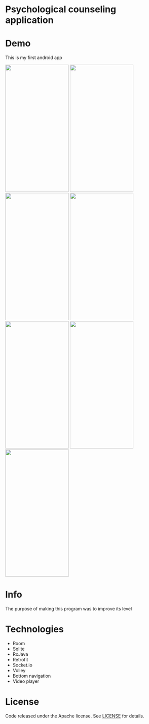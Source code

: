 # Psychological counseling application


  # Demo
   
   
This is my first android app 

   
<img src="https://user-images.githubusercontent.com/76606342/135743496-1b23b952-5c00-490c-8d5d-fa83fd2c7676.jpg" data-canonical-src="https://user-images.githubusercontent.com/76606342/135743496-1b23b952-5c00-490c-8d5d-fa83fd2c7676.jpg" width="200" height="400" /> <img src="https://user-images.githubusercontent.com/76606342/135743681-df39c90d-5df9-4515-936d-d0038d2be9b4.jpg" data-canonical-src="https://user-images.githubusercontent.com/76606342/135743681-df39c90d-5df9-4515-936d-d0038d2be9b4.jpg" width="200" height="400" /> <img src="https://user-images.githubusercontent.com/76606342/135743723-9229affc-4b9e-42fe-9895-4f6c0ac8431d.jpg" data-canonical-src="https://user-images.githubusercontent.com/76606342/135743723-9229affc-4b9e-42fe-9895-4f6c0ac8431d.jpg" width="200" height="400" /> <img src="https://user-images.githubusercontent.com/76606342/135743748-0dcb5c28-2448-4c09-96d2-2e29c89e54f2.jpg" data-canonical-src="https://user-images.githubusercontent.com/76606342/135743748-0dcb5c28-2448-4c09-96d2-2e29c89e54f2.jpg" width="200" height="400" /> <img src="https://user-images.githubusercontent.com/76606342/135743835-c2b52404-e155-46ac-ac29-cee055d71228.jpg" data-canonical-src="https://user-images.githubusercontent.com/76606342/135743835-c2b52404-e155-46ac-ac29-cee055d71228.jpg" width="200" height="400" /> <img src="https://user-images.githubusercontent.com/76606342/135743930-7bdd3358-e95d-4e9c-bd2f-9447b8f47a33.jpg" data-canonical-src="https://user-images.githubusercontent.com/76606342/135743930-7bdd3358-e95d-4e9c-bd2f-9447b8f47a33.jpg" width="200" height="400" /> <img src="https://user-images.githubusercontent.com/76606342/135743996-1d2bef77-8ea2-4537-9e98-71e88740dc3e.jpg" data-canonical-src="https://user-images.githubusercontent.com/76606342/135743996-1d2bef77-8ea2-4537-9e98-71e88740dc3e.jpg" width="200" height="400" />





# Info

The purpose of making this program was to improve its level

# Technologies

<ul>
    <li> Room</li>
    <li> Sqlite</li>
    <li> RxJava</li>
    <li> Retrofit</li>
    <li> Socket.io</li>
    <li> Volley</li>
    <li> Bottom navigation</li>
    <li> Video player</li>
</ul>
 
 
 

 
 # License
 <p>Code released under the Apache license. See <a href="https://github.com/TREER00T/psyazi/blob/main/LICENSE">LICENSE</a> for details.</p>


 
